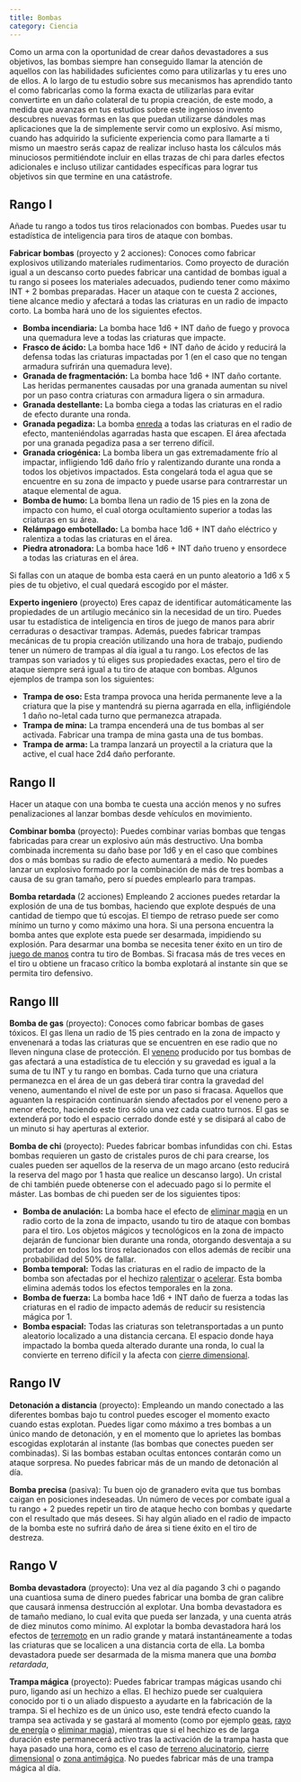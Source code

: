 ```yaml
---
title: Bombas
category: Ciencia
---
```


Como un arma con la oportunidad de crear daños devastadores a sus objetivos, las bombas siempre han conseguido llamar la atención de aquellos con las habilidades suficientes como para utilizarlas y tu eres uno de ellos. A lo largo de tu estudio sobre sus mecanismos has aprendido tanto el como fabricarlas como la forma exacta de utilizarlas para evitar convertirte en un daño colateral de tu propia creación, de este modo, a medida que avanzas en tus estudios sobre este ingenioso invento descubres nuevas formas en las que puedan utilizarse dándoles mas aplicaciones que la de simplemente servir como un explosivo. Así mismo, cuando has adquirido la suficiente experiencia como para llamarte a ti mismo un maestro serás capaz de realizar incluso hasta los cálculos más minuciosos permitiéndote incluir en ellas trazas de chi para darles efectos adicionales e incluso utilizar cantidades específicas para lograr tus objetivos sin que termine en una catástrofe.

## Rango I

Añade tu rango a todos tus tiros relacionados con bombas. Puedes usar tu estadística de inteligencia para tiros de ataque con bombas.

**Fabricar bombas** (proyecto y 2 acciones): Conoces como fabricar explosivos utilizando materiales rudimentarios. Como proyecto de duración igual a un descanso corto puedes fabricar una cantidad de bombas igual a tu rango si posees los materiales adecuados, pudiendo tener como máximo INT + 2 bombas preparadas. Hacer un ataque con te cuesta 2 acciones, tiene alcance medio y afectará a todas las criaturas en un radio de impacto corto. La bomba hará uno de los siguientes efectos.

- **Bomba incendiaria:** La bomba hace 1d6 + INT daño de fuego y provoca una quemadura leve a todas las criaturas que impacte.
- **Frasco de ácido:** La bomba hace 1d6 + INT daño de ácido y reducirá la defensa todas las criaturas impactadas por 1 (en el caso que no tengan armadura sufrirán una quemadura leve).
- **Granada de fragmentación:** La bomba hace 1d6 + INT daño cortante. Las heridas permanentes causadas por una granada aumentan su nivel por un paso contra criaturas con armadura ligera o sin armadura.
- **Granada destellante:** La bomba ciega a todas las criaturas en el radio de efecto durante una ronda.
- **Granada pegadiza:** La bomba [enreda](https://raldamain.com/rules/Reglas%20principales/Efectos%20de%20estado.html#enredada) a todas las criaturas en el radio de efecto, manteniéndolas agarradas hasta que escapen. El área afectada por una granada pegadiza pasa a ser terreno difícil.
- **Granada criogénica:** La bomba libera un gas extremadamente frío al impactar, infligiendo 1d6 daño frío y ralentizando durante una ronda a todos los objetivos impactados. Esta congelará toda el agua que se encuentre en su zona de impacto y puede usarse para contrarrestar un ataque elemental de agua. 
- **Bomba de humo:** La bomba llena un radio de 15 pies en la zona de impacto con humo, el cual otorga ocultamiento superior a todas las criaturas en su área.
- **Relámpago embotellado:** La bomba hace 1d6 + INT daño eléctrico y ralentiza a todas las criaturas en el área.
- **Piedra atronadora:** La bomba hace 1d6 + INT daño trueno y ensordece a todas las criaturas en el área.

Si fallas con un ataque de bomba esta caerá en un punto aleatorio a 1d6 x 5 pies de tu objetivo, el cual quedará escogido por el máster.

**Experto ingeniero** (proyecto) Eres capaz de identificar automáticamente las propiedades de un artilugio mecánico sin la necesidad de un tiro. Puedes usar tu estadística de inteligencia en tiros de juego de manos para abrir cerraduras o desactivar trampas. Además, puedes fabricar trampas mecánicas de tu propia creación utilizando una hora de trabajo, pudiendo tener un número de trampas al día igual a tu rango. Los efectos de las trampas son variados y tú eliges sus propiedades exactas, pero el tiro de ataque siempre será igual a tu tiro de ataque con bombas. Algunos ejemplos de trampa son los siguientes:

- **Trampa de oso:** Esta trampa provoca una herida permanente leve a la criatura que la pise y mantendrá su pierna agarrada en ella, infligiéndole 1 daño no-letal cada turno que permanezca atrapada.
- **Trampa de mina:** La trampa encenderá una de tus bombas al ser activada. Fabricar una trampa de mina gasta una de tus bombas.
- **Trampa de arma:** La trampa lanzará un proyectil a la criatura que la active, el cual hace 2d4 daño perforante. 

## Rango II

Hacer un ataque con una bomba te cuesta una acción menos y no sufres penalizaciones al lanzar bombas desde vehículos en movimiento.

**Combinar bomba** (proyecto): Puedes combinar varias bombas que tengas fabricadas para crear un explosivo aún más destructivo. Una bomba combinada incrementa su daño base por 1d6 y en el caso que combines dos o más bombas su radio de efecto aumentará a medio. No puedes lanzar un explosivo formado por la combinación de más de tres bombas a causa de su gran tamaño, pero sí puedes emplearlo para trampas.

**Bomba retardada** (2 acciones) Empleando 2 acciones puedes retardar la explosión de una de tus bombas, haciendo que explote después de una cantidad de tiempo que tú escojas. El tiempo de retraso puede ser como mínimo un turno y como máximo una hora. Si una persona encuentra la bomba antes que explote esta puede ser desarmada, impidiendo su explosión. Para desarmar una bomba se necesita tener éxito en un tiro de [juego de manos](https://raldamain.com/rules/Crear%20personajes/talentos.html) contra tu tiro de Bombas. Si fracasa más de tres veces en el tiro u obtiene un fracaso crítico la bomba explotará al instante sin que se permita tiro defensivo.

## Rango III

**Bomba de gas** (proyecto): Conoces como fabricar bombas de gases tóxicos. El gas llena un radio de 15 pies centrado en la zona de impacto y envenenará a todas las criaturas que se encuentren en ese radio que no lleven ninguna clase de protección. El [veneno](https://raldamain.com/rules/Reglas%20adicionales/venenos_enfermedades.html#venenos) producido por tus bombas de gas afectará a una estadística de tu elección y su gravedad es igual a la suma de tu INT y tu rango en bombas. Cada turno que una criatura permanezca en el área de un gas deberá tirar contra la gravedad del veneno, aumentando el nivel de este por un paso si fracasa. Aquellos que aguanten la respiración continuarán siendo afectados por el veneno pero a menor efecto, haciendo este tiro sólo una vez cada cuatro turnos. El gas se extenderá por todo el espacio cerrado donde esté y se disipará al cabo de un minuto si hay aperturas al exterior. 

**Bomba de chi** (proyecto): Puedes fabricar bombas infundidas con chi. Estas bombas requieren un gasto de cristales puros de chi para crearse, los cuales pueden ser aquellos de la reserva de un mago arcano (esto reducirá la reserva del mago por 1 hasta que realice un descanso largo). Un cristal de chi también puede obtenerse con el adecuado pago si lo permite el máster. Las bombas de chi pueden ser de los siguientes tipos:

- **Bomba de anulación:** La bomba hace el efecto de [eliminar magia](https://raldamain.com/rules/Rangos/Magia%20arcana/magia%20protectora.html#rango-ii) en un radio corto de la zona de impacto, usando tu tiro de ataque con bombas para el tiro. Los objetos mágicos y tecnológicos en la zona de impacto dejarán de funcionar bien durante una ronda, otorgando desventaja a su portador en todos los tiros relacionados con ellos además de recibir una probabilidad del 50% de fallar. 
- **Bomba temporal:** Todas las criaturas en el radio de impacto de la bomba son afectadas por el hechizo [ralentizar](https://raldamain.com/rules/Rangos/Magia%20arcana/magia%20temporal.html#rango-ii) o [acelerar](https://raldamain.com/rules/Rangos/Magia%20arcana/magia%20temporal.html#rango-ii). Esta bomba elimina además todos los efectos temporales en la zona.
- **Bomba de fuerza:** La bomba hace 1d6 + INT daño de fuerza a todas las criaturas en el radio de impacto además de reducir su resistencia mágica por 1.
- **Bomba espacial:** Todas las criaturas son teletransportadas a un punto aleatorio localizado a una distancia cercana. El espacio donde haya impactado la bomba queda alterado durante una ronda, lo cual la convierte en terreno difícil y la afecta con [cierre dimensional](https://raldamain.com/rules/Rangos/Magia%20arcana/magia%20de%20evocacion.html#rango-iv).

## Rango IV

**Detonación a distancia** (proyecto): Empleando un mando conectado a las diferentes bombas bajo tu control puedes escoger el momento exacto cuando estas explotan. Puedes ligar como máximo a tres bombas a un único mando de detonación, y en el momento que lo aprietes las bombas escogidas explotarán al instante (las bombas que conectes pueden ser combinadas). Si las bombas estaban ocultas entonces contarán como un ataque sorpresa. No puedes fabricar más de un mando de detonación al día.

**Bomba precisa** (pasiva): Tu buen ojo de granadero evita que tus bombas caigan en posiciones indeseadas. Un número de veces por combate igual a tu rango + 2 puedes repetir un tiro de ataque hecho con bombas y quedarte con el resultado que más desees. Si hay algún aliado en el radio de impacto de la bomba este no sufrirá daño de área si tiene éxito en el tiro de destreza. 

## Rango V

**Bomba devastadora** (proyecto): Una vez al día pagando 3 chi o pagando una cuantiosa suma de dinero puedes fabricar una bomba de gran calibre que causará inmensa destrucción al explotar. Una bomba devastadora es de tamaño mediano, lo cual evita que pueda ser lanzada, y una cuenta atrás de diez minutos como mínimo. Al explotar la bomba devastadora hará los efectos de [terremoto](https://raldamain.com/rules/Rangos/Elementalismo/magia%20de%20tierra.html#rango-v) en un radio grande y matará instantáneamente a todas las criaturas que se localicen a una distancia corta de ella. La bomba devastadora puede ser desarmada de la misma manera que una *bomba retardada*,

**Trampa mágica** (proyecto): Puedes fabricar trampas mágicas usando chi puro, ligando así un hechizo a ellas. El hechizo puede ser cualquiera conocido por ti o un aliado dispuesto a ayudarte en la fabricación de la trampa. Si el hechizo es de un único uso, este tendrá efecto cuando la trampa sea activada y se gastará al momento (como por ejemplo [geas](https://raldamain.com/rules/Rangos/Magia%20arcana/magia%20mental.html#rango-iv), [rayo de energía]() o [eliminar magia](https://raldamain.com/rules/Rangos/Magia%20arcana/magia%20protectora.html#rango-ii)), mientras que si el hechizo es de larga duración este permanecerá activo tras la activación de la trampa hasta que haya pasado una hora, como es el caso de [terreno alucinatorio](https://raldamain.com/rules/Rangos/Magia%20arcana/magia%20ilusoria.html#rango-ii), [cierre dimensional](https://raldamain.com/rules/Rangos/Magia%20arcana/magia%20espacial.html#rango-iv) o [zona antimágica](https://raldamain.com/rules/Rangos/Magia%20arcana/magia%20protectora.html#rango-iv). No puedes fabricar más de una trampa mágica al día.
